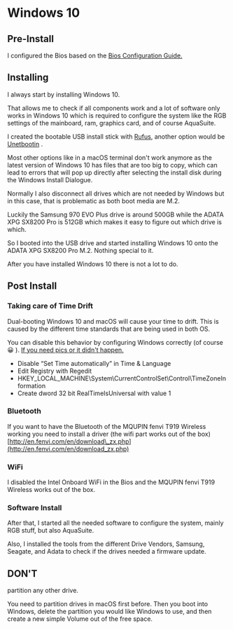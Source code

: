 # Windows 10

## Pre-Install

I configured the Bios based on the [Bios Configuration Guide.](bios-configuration-guide.md)

## Installing

I always start by installing Windows 10.

That allows me to check if all components work and a lot of software only works in Windows 10 which is required to configure the system like the RGB settings of the mainboard, ram, graphics card, and of course AquaSuite.

I created the bootable USB install stick with [Rufus](https://rufus.ie/), another option would be [Unetbootin](https://unetbootin.github.io/) .

Most other options like in a macOS terminal don't work anymore as the latest version of Windows 10 has files that are too big to copy, which can lead to errors that will pop up directly after selecting the install disk during the Windows Install Dialogue.

Normally I also disconnect all drives which are not needed by Windows but in this case, that is problematic as both boot media are M.2.

Luckily the Samsung 970 EVO Plus drive is around 500GB while the ADATA XPG SX8200 Pro is 512GB which makes it easy to figure out which drive is which.

So I booted into the USB drive and started installing Windows 10 onto the ADATA XPG SX8200 Pro M.2. Nothing special to it.

After you have installed Windows 10 there is not a lot to do.

## Post Install

### Taking care of Time Drift

Dual-booting Windows 10 and macOS will cause your time to drift. This is caused by the different time standards that are being used in both OS.

You can disable this behavior by configuring Windows correctly \(of course 😀 \). [If you need pics or it didn't happen.](http://www.applegazette.com/mac/fix-windows-and-macos-showing-different-times-dual-booting/)

* Disable “Set Time automatically” in Time & Language
* Edit Registry with Regedit 
* HKEY\_LOCAL\_MACHINE\System\CurrentControlSet\Control\TimeZoneInformation
* Create dword 32 bit RealTimeIsUniversal with value 1

### Bluetooth

If you want to have the Bluetooth of the MQUPIN fenvi T919 Wireless working you need to install a driver \(the wifi part works out of the box\) [http://en.fenvi.com/en/download\_zx.php](http://en.fenvi.com/en/download_zx.php) 

### WiFi

I disabled the Intel Onboard WiFi in the Bios and the MQUPIN fenvi T919 Wireless works out of the box.

### Software Install

After that, I started all the needed software to configure the system, mainly RGB stuff, but also AquaSuite.

Also, I installed the tools from the different Drive Vendors, Samsung, Seagate, and Adata to check if the drives needed a firmware update.

## DON'T

partition any other drive.

You need to partition drives in macOS first before. Then you boot into Windows, delete the partition you would like Windows to use, and then create a new simple Volume out of the free space.

